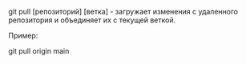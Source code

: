 git pull [репозиторий] [ветка] - загружает изменения с удаленного репозитория и объединяет их с текущей веткой.

Пример:

git pull origin main